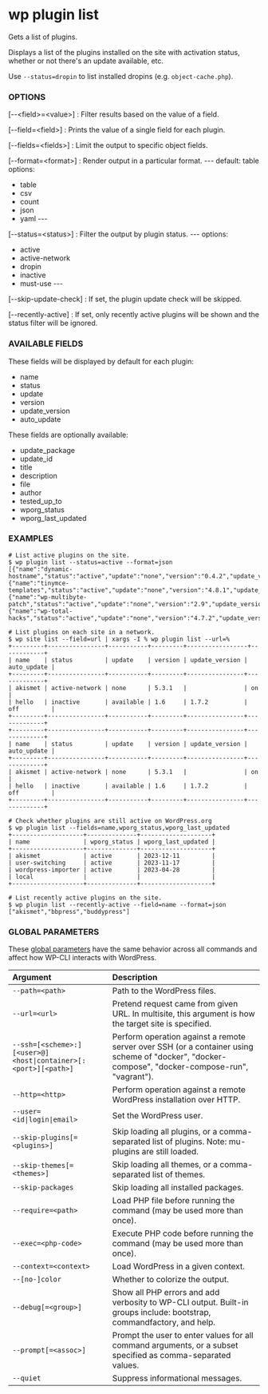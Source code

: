 # wp plugin list

Gets a list of plugins.

Displays a list of the plugins installed on the site with activation status, whether or not there's an update available, etc.

Use `--status=dropin` to list installed dropins (e.g. `object-cache.php`).

### OPTIONS

[\--&lt;field&gt;=&lt;value&gt;]
: Filter results based on the value of a field.

[\--field=&lt;field&gt;]
: Prints the value of a single field for each plugin.

[\--fields=&lt;fields&gt;]
: Limit the output to specific object fields.

[\--format=&lt;format&gt;]
: Render output in a particular format.
\---
default: table
options:
  - table
  - csv
  - count
  - json
  - yaml
\---

[\--status=&lt;status&gt;]
: Filter the output by plugin status.
\---
options:
  - active
  - active-network
  - dropin
  - inactive
  - must-use
\---

[\--skip-update-check]
: If set, the plugin update check will be skipped.

[\--recently-active]
: If set, only recently active plugins will be shown and the status filter will be ignored.

### AVAILABLE FIELDS

These fields will be displayed by default for each plugin:

* name
* status
* update
* version
* update_version
* auto_update

These fields are optionally available:

* update_package
* update_id
* title
* description
* file
* author
* tested_up_to
* wporg_status
* wporg_last_updated

### EXAMPLES

    # List active plugins on the site.
    $ wp plugin list --status=active --format=json
    [{"name":"dynamic-hostname","status":"active","update":"none","version":"0.4.2","update_version":"","auto_update":"off"},{"name":"tinymce-templates","status":"active","update":"none","version":"4.8.1","update_version":"","auto_update":"off"},{"name":"wp-multibyte-patch","status":"active","update":"none","version":"2.9","update_version":"","auto_update":"off"},{"name":"wp-total-hacks","status":"active","update":"none","version":"4.7.2","update_version":"","auto_update":"off"}]

    # List plugins on each site in a network.
    $ wp site list --field=url | xargs -I % wp plugin list --url=%
    +---------+----------------+-----------+---------+-----------------+------------+
    | name    | status         | update    | version | update_version | auto_update |
    +---------+----------------+-----------+---------+----------------+-------------+
    | akismet | active-network | none      | 5.3.1   |                | on          |
    | hello   | inactive       | available | 1.6     | 1.7.2          | off         |
    +---------+----------------+-----------+---------+----------------+-------------+
    +---------+----------------+-----------+---------+----------------+-------------+
    | name    | status         | update    | version | update_version | auto_update |
    +---------+----------------+-----------+---------+----------------+-------------+
    | akismet | active-network | none      | 5.3.1   |                | on          |
    | hello   | inactive       | available | 1.6     | 1.7.2          | off         |
    +---------+----------------+-----------+---------+----------------+-------------+

    # Check whether plugins are still active on WordPress.org
    $ wp plugin list --fields=name,wporg_status,wporg_last_updated
    +--------------------+--------------+--------------------+
    | name               | wporg_status | wporg_last_updated |
    +--------------------+--------------+--------------------+
    | akismet            | active       | 2023-12-11         |
    | user-switching     | active       | 2023-11-17         |
    | wordpress-importer | active       | 2023-04-28         |
    | local              |              |                    |
    +--------------------+--------------+--------------------+

    # List recently active plugins on the site.
    $ wp plugin list --recently-active --field=name --format=json
    ["akismet","bbpress","buddypress"]

### GLOBAL PARAMETERS

These [global parameters](https://make.wordpress.org/cli/handbook/config/) have the same behavior across all commands and affect how WP-CLI interacts with WordPress.

| **Argument**    | **Description**              |
|:----------------|:-----------------------------|
| `--path=<path>` | Path to the WordPress files. |
| `--url=<url>` | Pretend request came from given URL. In multisite, this argument is how the target site is specified. |
| `--ssh=[<scheme>:][<user>@]<host\|container>[:<port>][<path>]` | Perform operation against a remote server over SSH (or a container using scheme of "docker", "docker-compose", "docker-compose-run", "vagrant"). |
| `--http=<http>` | Perform operation against a remote WordPress installation over HTTP. |
| `--user=<id\|login\|email>` | Set the WordPress user. |
| `--skip-plugins[=<plugins>]` | Skip loading all plugins, or a comma-separated list of plugins. Note: mu-plugins are still loaded. |
| `--skip-themes[=<themes>]` | Skip loading all themes, or a comma-separated list of themes. |
| `--skip-packages` | Skip loading all installed packages. |
| `--require=<path>` | Load PHP file before running the command (may be used more than once). |
| `--exec=<php-code>` | Execute PHP code before running the command (may be used more than once). |
| `--context=<context>` | Load WordPress in a given context. |
| `--[no-]color` | Whether to colorize the output. |
| `--debug[=<group>]` | Show all PHP errors and add verbosity to WP-CLI output. Built-in groups include: bootstrap, commandfactory, and help. |
| `--prompt[=<assoc>]` | Prompt the user to enter values for all command arguments, or a subset specified as comma-separated values. |
| `--quiet` | Suppress informational messages. |
